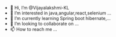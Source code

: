 - 👋 Hi, I’m @Vijayalakshmi-KL
- 👀 I’m interested in java,angular,react,selenium ...
- 🌱 I’m currently learning Spring boot hibernate,...
- 💞️ I’m looking to collaborate on ...
- 📫 How to reach me ...

<!---
Vijayalakshmi-KL/Vijayalakshmi-KL is a ✨ special ✨ repository because its `README.md` (this file) appears on your GitHub profile.
You can click the Preview link to take a look at your changes.
--->
